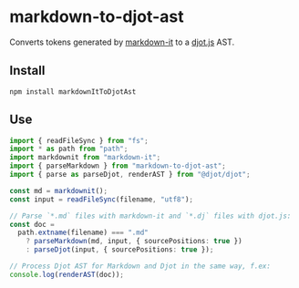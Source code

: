 # markdown-to-djot-ast

Converts tokens generated by [markdown-it](https://markdown-it.github.io/) to a [djot.js](https://github.com/jgm/djot.js) AST.

## Install

```
npm install markdownItToDjotAst
```

## Use

```ts
import { readFileSync } from "fs";
import * as path from "path";
import markdownit from "markdown-it";
import { parseMarkdown } from "markdown-to-djot-ast";
import { parse as parseDjot, renderAST } from "@djot/djot";

const md = markdownit();
const input = readFileSync(filename, "utf8");

// Parse `*.md` files with markdown-it and `*.dj` files with djot.js:
const doc =
  path.extname(filename) === ".md"
    ? parseMarkdown(md, input, { sourcePositions: true })
    : parseDjot(input, { sourcePositions: true });

// Process Djot AST for Markdown and Djot in the same way, f.ex:
console.log(renderAST(doc));
```
